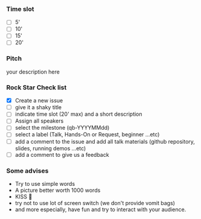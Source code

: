 ### Time slot

- [ ] 5'
- [ ] 10'
- [ ] 15'
- [ ] 20'

### Pitch

your description here

### Rock Star Check list

- [X] Create a new issue
- [ ] give it a shaky title
- [ ] indicate time slot (20' max) and a short description
- [ ] Assign all speakers
- [ ] select the milestone (qb-YYYYMMdd)
- [ ] select a label (Talk, Hands-On or Request, beginner ...etc)
- [ ] add a comment to the issue and add all talk materials (github repository, slides, running demos ...etc)
- [ ] add a comment to give us a feedback 

### Some advises

- Try to use simple words
- A picture better worth 1000 words
- KISS :kiss:
- try not to use lot of screen switch (we don't provide vomit bags)
- and more especially, have fun and try to interact with your audience.
